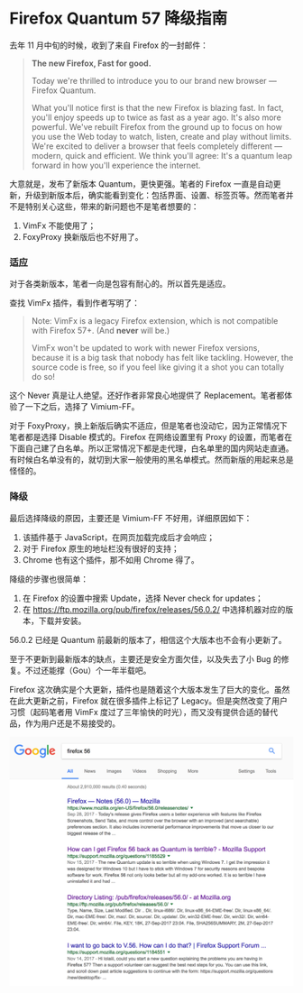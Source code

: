 # Firefox Quantum 57 降级指南

去年 11 月中旬的时候，收到了来自 Firefox 的一封邮件：

> **The new Firefox, Fast for good.**
>
> Today we're thrilled to introduce you to our brand new browser — Firefox Quantum.
>
> What you'll notice first is that the new Firefox is blazing fast. In fact, you'll enjoy speeds up to twice as fast as a year ago. It's also more powerful. We've rebuilt Firefox from the ground up to focus on how you use the Web today to watch, listen, create and play without limits. We're excited to deliver a browser that feels completely different — modern, quick and efficient. We think you'll agree: It's a quantum leap forward in how you'll experience the internet.

大意就是，发布了新版本 Quantum，更快更强。笔者的 Firefox 一直是自动更新，升级到新版本后，确实能看到变化：包括界面、设置、标签页等。然而笔者并不是特别关心这些，带来的新问题也不是笔者想要的：

1. VimFx 不能使用了；
2. FoxyProxy 换新版后也不好用了。

### 适应

对于各类新版本，笔者一向是包容有耐心的。所以首先是适应。

查找 VimFx 插件，看到作者写明了：

> Note: VimFx is a legacy Firefox extension, which is not compatible with Firefox 57+. (And **never** will be.)
>
> VimFx won't be updated to work with newer Firefox versions, because it is a big task that nobody has felt like tackling. However, the source code is free, so if you feel like giving it a shot you can totally do so!

这个 Never 真是让人绝望。还好作者非常良心地提供了 Replacement。笔者都体验了一下之后，选择了 Vimium-FF。

对于 FoxyProxy，换上新版后确实不适应，但是笔者也没动它，因为正常情况下笔者都是选择 Disable 模式的。Firefox 在网络设置里有 Proxy 的设置，而笔者在下面自己建了白名单。所以正常情况下都是走代理，白名单里的国内网站走直通。有时候白名单没有的，就切到大家一般使用的黑名单模式。然而新版的用起来总是怪怪的。

### 降级

最后选择降级的原因，主要还是 Vimium-FF 不好用，详细原因如下：

1. 该插件基于 JavaScript，在网页加载完成后才会响应；
2. 对于 Firefox 原生的地址栏没有很好的支持；
3. Chrome 也有这个插件，那不如用 Chrome 得了。

降级的步骤也很简单：

1. 在 Firefox 的设置中搜索 Update，选择 Never check for updates；
2. 在 https://ftp.mozilla.org/pub/firefox/releases/56.0.2/ 中选择机器对应的版本，下载并安装。

56.0.2 已经是 Quantum 前最新的版本了，相信这个大版本也不会有小更新了。

至于不更新到最新版本的缺点，主要还是安全方面欠佳，以及失去了小 Bug 的修复。不过还能撑（Gou）个一年半载吧。

Firefox 这次确实是个大更新，插件也是随着这个大版本发生了巨大的变化。虽然在此大更新之前，Firefox 就在很多插件上标记了 Legacy。但是突然改变了用户习惯（起码笔者用 VimFx 度过了三年愉快的时光），而又没有提供合适的替代品，作为用户还是不易接受的。

![](../images/b328ad2bbd71c6c4fb555a574f5df177.png)

